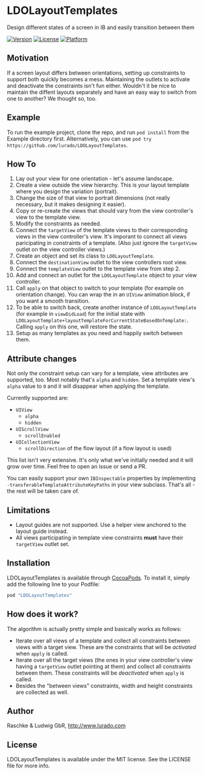 # LDOLayoutTemplates

Design different states of a screen in IB and easily transition between them

[![Version](https://img.shields.io/cocoapods/v/LDOLayoutTemplates.svg?style=flat)](http://cocoapods.org/pods/LDOLayoutTemplates)
[![License](https://img.shields.io/cocoapods/l/LDOLayoutTemplates.svg?style=flat)](http://cocoapods.org/pods/LDOLayoutTemplates)
[![Platform](https://img.shields.io/cocoapods/p/LDOLayoutTemplates.svg?style=flat)](http://cocoapods.org/pods/LDOLayoutTemplates)

## Motivation

If a screen layout differs between orientations, setting up constraints to support both quickly becomes
a mess. Maintaining the outlets to activate and deactivate the constraints isn't fun either. Wouldn't it
be nice to maintain the diffent layouts separately and have an easy way to switch from one to another? 
We thought so, too.

## Example

To run the example project, clone the repo, and run `pod install` from the Example directory first.
Alternatively, you can use `pod try https://github.com/lurado/LDOLayoutTemplates`.

## How To

1. Lay out your view for one orientation - let's assume landscape.
1. Create a view outside the view hierarchy. This is your layout template where you design the 
    variation (portrait).
1. Change the size of that view to portrait dimensions (not really necessary, but it makes 
    designing it easier).
1. Copy or re-create the views that should vary from the view controller's view to the template view.
1. Modify the constraints as needed.
1. Connect the `targetView` of the template views to their corresponding views in the view controller's 
    view. It's imporant to connect all views paricipating in constraints of a template. 
    (Also just ignore the `targetView` outlet on the view controller views.)
1. Create an object and set its class to `LDOLayoutTemplate`.
1. Connect the `destinationView` outlet to the view controllers root view.
1. Connect the `templateView` outlet to the template view from step 2.
1. Add and connect an outlet for the `LDOLayoutTemplate` object to your view controller.
1. Call `apply` on that object to switch to your template (for example on orientation change). 
    You can wrap the in an `UIView` animation block, if you want a smooth transition.
1. To be able to switch back, create another instance of `LDOLayoutTemplate` (for example in `viewDidLoad`) 
    for the initial state with `LDOLayoutTemplate+layoutTemplateForCurrentStateBasedOnTemplate:`. Calling `apply` 
    on this one, will restore the state.
1. Setup as many templates as you need and happily switch between them.

## Attribute changes

Not only the constraint setup can vary for a template, view attributes are supported, too. Most notably that's
`alpha` and `hidden`. Set a template view's `alpha` value to `0` and it will disappear when applying the template.

Currently supported are:

- `UIView`
    - `alpha`
    - `hidden`
- `UIScrollView`
    - `scrollEnabled`
- `UICollectionView`
    - `scrollDirection` of the flow layout (if a flow layout is used)

This list isn't very extensive. It's only what we've initially needed and it will grow over time. Feel free to open an 
issue or send a PR.

You can easily support your own `IBInspectable` properties by implementing `-transferableTemplateAttributeKeyPaths` 
in your view subclass. That's all - the rest will be taken care of.

## Limitations

- Layout guides are not supported. Use a helper view anchored to the layout guide instead.
- All views participating in template view constraints **must** have their `targetView` outlet set.

## Installation

LDOLayoutTemplates is available through [CocoaPods](http://cocoapods.org). To install
it, simply add the following line to your Podfile:

```ruby
pod "LDOLayoutTemplates"
```

## How does it work?

The algorithm is actually pretty simple and basically works as follows:

- Iterate over all views of a template and collect all constraints between views with a target view. These 
    are the constraints that will be _activated_ when `apply` is called.
- Iterate over all the target views (the ones in your view controller's view having a `targetView` outlet 
    pointing at them) and collect all constraints between them. These constraints will be _deactivated_ when 
    `apply` is called.
- Besides the "between views" constraints, width and height constraints are collected as well.

## Author

Raschke & Ludwig GbR, http://www.lurado.com

## License

LDOLayoutTemplates is available under the MIT license. See the LICENSE file for more info.
